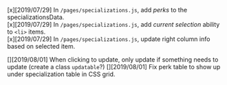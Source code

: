 [x][2019/07/29] In `/pages/specializations.js`, add _perks_ to the specializationsData.  
[x][2019/07/29] In `/pages/specializations.js`, add _current selection_ ability to `<li>` items.  
[x][2019/07/29] In `/pages/specializations.js`, update right column info based on selected item.

[][2019/08/01] When clicking to update, only update if something needs to update (create a class `updatable`?)
[][2019/08/01] Fix perk table to show up under specialization table in CSS grid.
